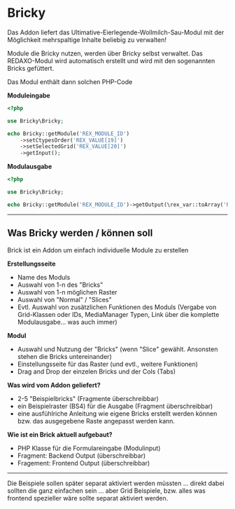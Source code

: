 # Bricky



Das Addon liefert das Ultimative-Eierlegende-Wollmilch-Sau-Modul mit der Möglichkeit mehrspaltige Inhalte beliebig zu verwalten!


Module die Bricky nutzen, werden über Bricky selbst verwaltet.
Das REDAXO-Modul wird automatisch erstellt und wird mit den sogenannten Bricks gefüttert.


Das Modul enthält dann solchen PHP-Code

**Moduleingabe**
```php
<?php

use Bricky\Bricky;

echo Bricky::getModule('REX_MODULE_ID')
    ->setCtypesOrder('REX_VALUE[19]')
    ->setSelectedGrid('REX_VALUE[20]')
    ->getInput();

```

**Modulausgabe**
```php
<?php

use Bricky\Bricky;

echo Bricky::getModule('REX_MODULE_ID')->getOutput(\rex_var::toArray('REX_VALUE[1]'));

```

---



## Was Bricky werden / können soll

Brick ist ein Addon um einfach individuelle Module zu erstellen

**Erstellungsseite**

- Name des Moduls
- Auswahl von 1-n des "Bricks"
- Auswahl von 1-n möglichen Raster
- Auswahl von "Normal" / "Slices"
- Evtl. Auswahl von zusätzlichen Funktionen des Moduls (Vergabe von Grid-Klassen oder IDs, MediaManager Typen, Link über die komplette Modulausgabe... was auch immer)

**Modul**

- Auswahl und Nutzung der "Bricks" (wenn "Slice" gewählt. Ansonsten stehen die Bricks untereinander)
- Einstellungsseite für das Raster (und evtl., weitere Funktionen)
- Drag and Drop der einzelen Bricks und der Cols (Tabs)

**Was wird vom Addon geliefert?**

- 2-5 "Beispielbricks" (Fragmente überschreibbar)
- ein Beispielraster (BS4) für die Ausgabe (Fragment überschreibbar)
- eine ausfühlriche Anleitung wie eigene Bricks erstellt werden können bzw. das ausgegebene Raste angepasst werden kann.

**Wie ist ein Brick aktuell aufgebaut?**

- PHP Klasse für die Formulareingabe (Modulinput)
- Fragment: Backend Output (überschreibbar)
- Fragement: Frontend Output (überschreibbar)

---

 Die Beispiele sollen später separat aktiviert werden müssten … direkt dabei sollten die ganz einfachen sein … aber Grid Beispiele, bzw. alles was frontend spezieller wäre sollte separat aktiviert werden.



